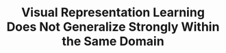 ---
# Determines which paper appears first (lowest number (0) appears first)
sequence_id: 2

# Paper title
title: Visual Representation Learning Does Not Generalize Strongly Within the Same Domain

# Paper authors
authors: Schott, Lukas*; von Kügelgen, Julius; Träuble, Frederik; Gehler, Peter; Russell, Chris; Bethge, Matthias; Schölkopf, Bernhard; Locatello, Francesco; Brendel, Wieland

# Link to the paper's pdf (place in the `assets/pdf/papers` directory)
paper: 02.pdf

# Link to the paper's pdf (place in the `assets/pdf/papers` directory)
poster: 02.pdf
---